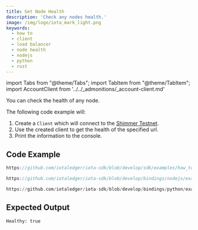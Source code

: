 ```yaml
---
title: Get Node Health
description: 'Check any nodes health.'
image: /img/logo/iota_mark_light.png
keywords:
  - how to
  - client
  - load balancer
  - node health
  - nodejs
  - python
  - rust
---
```


import Tabs from "@theme/Tabs";
import TabItem from "@theme/TabItem";
import AccountClient from '../../\_admonitions/\_account-client.md'

You can check the health of any node.

<AccountClient/>

The following code example will:

1. Create a `Client` which will connect to the [Shimmer Testnet](https://api.testnet.shimmer.network).
2. Use the created client to get the health of the specified url.
3. Print the information to the console.

## Code Example

<Tabs groupId="language">
<TabItem value="rust" label="Rust">

```rust reference
https://github.com/iotaledger/iota-sdk/blob/develop/sdk/examples/how_tos/client/get_health.rs
```

</TabItem>
<TabItem value="node" label="Node.js">

```typescript reference
https://github.com/iotaledger/iota-sdk/blob/develop/bindings/nodejs/examples/how_tos/client/get-health.ts
```

</TabItem>
<TabItem value="python" label="Python">

```python reference
https://github.com/iotaledger/iota-sdk/blob/develop/bindings/python/examples/how_tos/client/get_health.py
```

</TabItem>
</Tabs>

## Expected Output

```bash
Healthy: true
```
